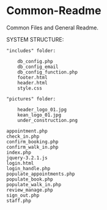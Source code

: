 # Common-Readme
Common Files and General Readme.

SYSTEM STRUCTURE:

    "includes" folder:
  
        db_config.php
        db_config_email
        db_config_function.php
        footer.html
        header.html
        style.css

    "pictures" folder:
  
        header_logo_01.jpg
        kean_logo_01.jpg
        under_construction.png
       
    appointment.php
    check_in.php
    confirm_booking.php
    confirm_walk_in.php
    index.php
    jquery-3.2.1.js
    login.html
    login_handle.php
    populate_appointments.php
    populate_book.php
    populate_walk_in.php
    review_manage.php
    sign_out.php
    staff.php
